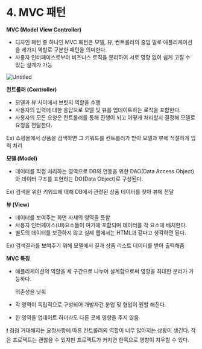 # 4. MVC 패턴

**MVC (Model View Controller)**

- 디자인 패턴 중 하나인 MVC 패턴은 모델, 뷰, 컨트롤러의 줄임 말로 애플리케이션을 세가지 역할로 구분한 패턴을 의미한다.
- 사용자 인터페이스로부터 비즈니스 로직을 분리하여 서로 영향 없이 쉽게 고칠 수 있는 설계가 가능

![Untitled](4%20MVC%20%E1%84%91%E1%85%A2%E1%84%90%E1%85%A5%E1%86%AB%203c78940ffd044b618460a4277507ecc5/Untitled.png)

**컨트롤러 (Controller)**

- 모델과 뷰 사이에서 브릿지 역할을 수행
- 사용자의 입력에 대한 응답으로 모델 및 뷰를 업데이트하는 로직을 포함한다.
- 사용자의 모든 요청은 컨트롤러를 통해 진행이 되고 어떻게 처리할지 결정해 모델로 요청을 전달한다.

Ex) 쇼핑몰에서 상품을 검색하면 그 키워드를 컨트롤러가 받아 모델과 뷰에 적절하게 입력 처리

**모델 (Model)**

- 데이터를 직접 처리하는 영역으로 DB와 연동을 위한 DAO(Data Access Object)와 데이터 구조를 표현하는 DO(Data Object)로 구성된다.

Ex) 검색을 위한 키워드에 대해 DB에서 관련된 상품 데이터를 찾아 뷰에 전달

**뷰 (View)**

- 데이터를 보여주는 화면 자체의 영역을 뜻함
- 사용자 인터페이스(UI)요소들이 여기에 포함되며 데이터를 각 요소에 배치한다.
- 별도의 데이터를 보관하지 않고 실제 웹에서는 HTML과 같다고 생각하면 된다.

Ex) 검색결과를 보여주기 위해 모델에서 결과 상품 리스트 데이터를 받아 출력해줌

**MVC 특징**

- 애플리케이션의 역할을 세 구간으로 나누어 설계함으로써  영향을 최대한 분리가 가능하다.
    
    의존성을 낮춰
    
- 각 영역이 독립적으로 구성되어 개발자간 분업 및 협업이 원할 해진다.
- 한 영역을 업데이트 하더라도 다른 곳에 영향을 주지 않음

❗ 점점 거대해지는 요청사항에 따른 컨트롤러의 역할이 너무 많아지는 상황이 생긴다. 작은 프로젝트는 괜찮을 수 있지만 프로젝트가 커지면 한쪽으로 영향이 치우칠 수 있다.